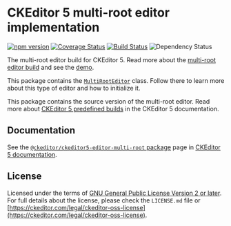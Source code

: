 CKEditor 5 multi-root editor implementation
========================================

[![npm version](https://badge.fury.io/js/%40ckeditor%2Fckeditor5-editor-multi-root.svg)](https://www.npmjs.com/package/@ckeditor/ckeditor5-editor-multi-root)
[![Coverage Status](https://coveralls.io/repos/github/ckeditor/ckeditor5/badge.svg?branch=master)](https://coveralls.io/github/ckeditor/ckeditor5?branch=master)
[![Build Status](https://travis-ci.com/ckeditor/ckeditor5.svg?branch=master)](https://app.travis-ci.com/github/ckeditor/ckeditor5)
![Dependency Status](https://img.shields.io/librariesio/release/npm/@ckeditor/ckeditor5-editor-multi-root)

The multi-root editor build for CKEditor 5. Read more about the [multi-root editor build](https://ckeditor.com/docs/ckeditor5/latest/installation/getting-started/predefined-builds.html#multi-root-editor) and see the [demo](https://ckeditor.com/docs/ckeditor5/latest/examples/builds/multi-root-editor.html).

This package contains the [`MultiRootEditor`](https://ckeditor.com/docs/ckeditor5/latest/api/module_editor-multi-root_multirooteditor-MultiRootEditor.html) class. Follow there to learn more about this type of editor and how to initialize it.

This package contains the source version of the multi-root editor. Read more about [CKEditor 5 predefined builds](https://ckeditor.com/docs/ckeditor5/latest/installation/advanced/alternative-setups/predefined-builds.html) in the CKEditor 5 documentation.

## Documentation

See the [`@ckeditor/ckeditor5-editor-multi-root` package](https://ckeditor.com/docs/ckeditor5/latest/api/editor-multi-root.html) page in [CKEditor 5 documentation](https://ckeditor.com/docs/ckeditor5/latest/).

## License

Licensed under the terms of [GNU General Public License Version 2 or later](http://www.gnu.org/licenses/gpl.html). For full details about the license, please check the `LICENSE.md` file or [https://ckeditor.com/legal/ckeditor-oss-license](https://ckeditor.com/legal/ckeditor-oss-license).
